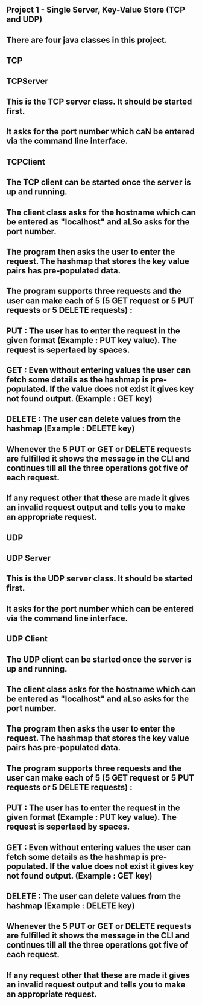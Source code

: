 ## Project 1 - Single Server, Key-Value Store (TCP and UDP) 
## There are four java classes in this project.

## TCP
## TCPServer
## This is the TCP server class. It should be started first. 
## It asks for the port number which caN be entered via the command line interface.
## TCPClient
## The TCP client can be started once the server is up and running.
## The client class asks for the hostname which can be entered as "localhost" and aLSo asks for the port number.
## The program then asks the user to enter the request. The hashmap that stores the key value pairs has pre-populated data.
## The program supports three requests and the user can make each of 5 (5 GET request or 5 PUT requests or 5 DELETE requests) :
## PUT : The user has to enter the request in the given format (Example : PUT key value). The request is sepertaed by spaces.
## GET : Even without entering values the user can fetch some details as the hashmap is pre-populated. If the value does not exist it gives key not found output. (Example : GET key)
## DELETE : The user can delete values from the hashmap (Example : DELETE key)
## Whenever the 5 PUT or GET or DELETE requests are fulfilled it shows the message in the CLI and continues till all the three operations got five of each request.
## If any request other that these are made it gives an invalid request output and tells you to make an appropriate request.

## UDP
## UDP Server
## This is the UDP server class. It should be started first.
## It asks for the port number which can be entered via the command line interface.
## UDP Client
## The UDP client can be started once the server is up and running.
## The client class asks for the hostname which can be entered as "localhost" and aLso asks for the port number.
## The program then asks the user to enter the request. The hashmap that stores the key value pairs has pre-populated data.
## The program supports three requests and the user can make each of 5 (5 GET request or 5 PUT requests or 5 DELETE requests) :
## PUT : The user has to enter the request in the given format (Example : PUT key value). The request is sepertaed by spaces.
## GET : Even without entering values the user can fetch some details as the hashmap is pre-populated. If the value does not exist it gives key not found output. (Example : GET key)
## DELETE : The user can delete values from the hashmap (Example : DELETE key)
## Whenever the 5 PUT or GET or DELETE requests are fulfilled it shows the message in the CLI and continues till all the three operations got five of each request.
## If any request other that these are made it gives an invalid request output and tells you to make an appropriate request.

